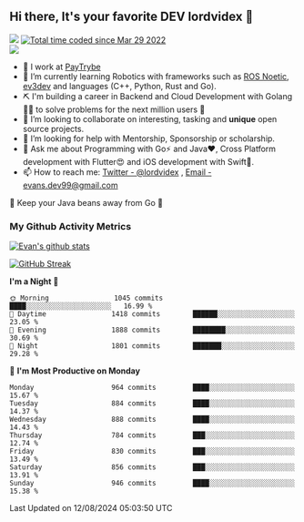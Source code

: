 ## Hi there, It's your favorite DEV lordvidex 👋
<img src="https://komarev.com/ghpvc/?username=lordvidex&label=Views&color=blue&style=plastic" /> <a href="https://wakatime.com/@0e56db35-d16b-410a-acc0-4085055304bf"><img src="https://wakatime.com/badge/user/0e56db35-d16b-410a-acc0-4085055304bf.svg" alt="Total time coded since Mar 29 2022" /></a>  
![](https://github-profile-trophy.vercel.app/?username=lordvidex)
- 🔭 I work at [PayTrybe](https://www.paytrybe.com)
- 🌱 I’m currently learning Robotics with frameworks such as [ROS Noetic](ros.org), [ev3dev](www.ev3dev.org) and languages (C++, Python, Rust and Go).
- ⛏️ I'm building a career in Backend and Cloud Development with Golang 🧙🏼 to solve problems for the next million users 🤌
- 👯 I’m looking to collaborate on interesting, tasking and **unique** open source projects.
- 🤔 I’m looking for help with Mentorship, Sponsorship or scholarship.
- 💬 Ask me about Programming with Go⚡️ and Java❤️, Cross Platform development with Flutter😍 and iOS development with Swift🚀.
- 📫 How to reach me: [Twitter - @lordvidex](https://twitter.com/lordvidex) , [Email - evans.dev99@gmail.com](mailto:evans.dev99@gmail.com?body=Hello%20Evans,)
  
    
🎤 Keep your Java beans away from Go 🌚
  
  
### My Github Activity Metrics
<div>
<!-- <a href="https://github.com/lordvidex">
  <img src="https://github-readme-stats.vercel.app/api/top-langs/?username=lordvidex&theme=light" />
</a>    -->
<!-- [![Top Langs](https://github-readme-stats.vercel.app/api/top-langs/?username=lordvidex)](https://github.com/lordvidex/)  -->
<a href="https://github.com/lordvidex">
 <img src="https://github-readme-stats.vercel.app/api?username=lordvidex&show_icons=true&theme=light&line_height=27" alt="Evan's github stats"/>
</a>
</div>

[![GitHub Streak](https://github-readme-streak-stats.herokuapp.com?user=lordvidex&theme=github-dark&hide_border=true)](https://git.io/streak-stats)

<!--
  <a href="https://github.com/iampawan/FlutterExampleApps">
    <img align="center" src="https://github-readme-stats.vercel.app/api/pin/?username=iampawan&repo=FlutterExampleApps&theme=light" />

  </a>
  <a href="https://github.com/iampawan/VelocityX">
   <img align="center" src="https://github-readme-stats.vercel.app/api/pin/?username=iampawan&repo=VelocityX&theme=light" />
  </a>
-->
<!--START_SECTION:waka-->
**I'm a Night 🦉** 

```text
🌞 Morning                1045 commits        ████░░░░░░░░░░░░░░░░░░░░░   16.99 % 
🌆 Daytime                1418 commits        ██████░░░░░░░░░░░░░░░░░░░   23.05 % 
🌃 Evening                1888 commits        ████████░░░░░░░░░░░░░░░░░   30.69 % 
🌙 Night                  1801 commits        ███████░░░░░░░░░░░░░░░░░░   29.28 % 
```
📅 **I'm Most Productive on Monday** 

```text
Monday                   964 commits         ████░░░░░░░░░░░░░░░░░░░░░   15.67 % 
Tuesday                  884 commits         ████░░░░░░░░░░░░░░░░░░░░░   14.37 % 
Wednesday                888 commits         ████░░░░░░░░░░░░░░░░░░░░░   14.43 % 
Thursday                 784 commits         ███░░░░░░░░░░░░░░░░░░░░░░   12.74 % 
Friday                   830 commits         ███░░░░░░░░░░░░░░░░░░░░░░   13.49 % 
Saturday                 856 commits         ███░░░░░░░░░░░░░░░░░░░░░░   13.91 % 
Sunday                   946 commits         ████░░░░░░░░░░░░░░░░░░░░░   15.38 % 
```



 Last Updated on 12/08/2024 05:03:50 UTC
<!--END_SECTION:waka-->
